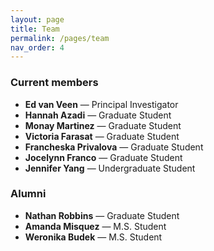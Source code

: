```yaml
---
layout: page
title: Team
permalink: /pages/team
nav_order: 4
---
```


### Current members
- **Ed van Veen** — Principal Investigator
- **Hannah Azadi** — Graduate Student
- **Monay Martinez** — Graduate Student
- **Victoria Farasat** — Graduate Student
- **Francheska Privalova** — Graduate Student
- **Jocelynn Franco** — Graduate Student
- **Jennifer Yang** — Undergraduate Student


### Alumni
- **Nathan Robbins** — Graduate Student
- **Amanda Misquez** — M.S. Student
- **Weronika Budek** — M.S. Student
